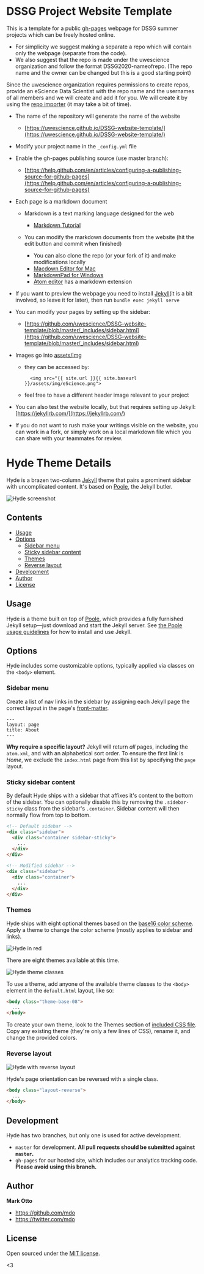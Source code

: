 # DSSG Project Website Template

This is a template for a public [gh-pages](https://pages.github.com/) webpage for DSSG summer projects which can be freely hosted online.

* For simplicity we suggest making a separate a repo which will contain only the webpage (separate from the code).
* We also suggest that the repo is made under the uwescience organization and follow the format DSSG2020-nameofrepo.
(The repo name and the owner can be changed but this is a good starting point)

Since the uwescience organization requires permissions to create repos, provide an eScience Data Scientist with the repo name and the usernames of all members and we will create and add it for you. We will create it by using the [repo importer](https://help.github.com/en/articles/importing-a-repository-with-github-importer) (it may take a bit of time).


* The name of the repository will generate the name of the website
	* [https://uwescience.github.io/DSSG-website-template/](https://uwescience.github.io/DSSG-website-template/)

* Modify your project name in the `_config.yml` file

* Enable the gh-pages publishing source (use master branch):
	* [https://help.github.com/en/articles/configuring-a-publishing-source-for-github-pages](https://help.github.com/en/articles/configuring-a-publishing-source-for-github-pages)

* Each page is a markdown document
	* Markdown is a text marking language designed for the web 
		* [Markdown Tutorial](https://daringfireball.net/projects/markdown/syntax)
	
	* You can modify the markdown documents from the website (hit the edit button and commit when finished)
    	* You can also clone the repo (or your fork of it) and make modifications locally
		* [Macdown Editor for Mac](https://macdown.uranusjr.com/)
		* [MarkdownPad for Windows](http://markdownpad.com/news/2013/introducing-markdownpad-2/)
		* [Atom editor](https://atom.io/) has a markdown extension
		
* If you want to preview the webpage you need to install [Jekyll](https://jekyllrb.com/docs/installation/)(it is a bit involved, so leave it for later), then run
`bundle exec jekyll serve`
	
* You can modify your pages by setting up the sidebar:

	* [https://github.com/uwescience/DSSG-website-template/blob/master/_includes/sidebar.html](https://github.com/uwescience/DSSG-website-template/blob/master/_includes/sidebar.html)


* Images go into [assets/img](https://github.com/uwescience/DSSG-website-template/tree/master/assets/img)
	* they can be accessed by:
	
        	
			<img src="{{ site.url }}{{ site.baseurl }}/assets/img/eScience.png">
		
	
	* feel free to have a different header image relevant to your project

* You can also test the website locally, but that requires setting up Jekyll:
		[https://jekyllrb.com/](https://jekyllrb.com/)

* If you do not want to rush make your writings visible on the website, you can work in a fork, or simply work on a local markdown file which you can share with your teammates for review. 




# Hyde Theme Details

Hyde is a brazen two-column [Jekyll](http://jekyllrb.com) theme that pairs a prominent sidebar with uncomplicated content. It's based on [Poole](http://getpoole.com), the Jekyll butler.

![Hyde screenshot](https://f.cloud.github.com/assets/98681/1831228/42af6c6a-7384-11e3-98fb-e0b923ee0468.png)


## Contents

- [Usage](#usage)
- [Options](#options)
  - [Sidebar menu](#sidebar-menu)
  - [Sticky sidebar content](#sticky-sidebar-content)
  - [Themes](#themes)
  - [Reverse layout](#reverse-layout)
- [Development](#development)
- [Author](#author)
- [License](#license)


## Usage

Hyde is a theme built on top of [Poole](https://github.com/poole/poole), which provides a fully furnished Jekyll setup—just download and start the Jekyll server. See [the Poole usage guidelines](https://github.com/poole/poole#usage) for how to install and use Jekyll.


## Options

Hyde includes some customizable options, typically applied via classes on the `<body>` element.


### Sidebar menu

Create a list of nav links in the sidebar by assigning each Jekyll page the correct layout in the page's [front-matter](http://jekyllrb.com/docs/frontmatter/).

```
---
layout: page
title: About
---
```

**Why require a specific layout?** Jekyll will return *all* pages, including the `atom.xml`, and with an alphabetical sort order. To ensure the first link is *Home*, we exclude the `index.html` page from this list by specifying the `page` layout.


### Sticky sidebar content

By default Hyde ships with a sidebar that affixes it's content to the bottom of the sidebar. You can optionally disable this by removing the `.sidebar-sticky` class from the sidebar's `.container`. Sidebar content will then normally flow from top to bottom.

```html
<!-- Default sidebar -->
<div class="sidebar">
  <div class="container sidebar-sticky">
    ...
  </div>
</div>

<!-- Modified sidebar -->
<div class="sidebar">
  <div class="container">
    ...
  </div>
</div>
```


### Themes

Hyde ships with eight optional themes based on the [base16 color scheme](https://github.com/chriskempson/base16). Apply a theme to change the color scheme (mostly applies to sidebar and links).

![Hyde in red](https://f.cloud.github.com/assets/98681/1831229/42b0b354-7384-11e3-8462-31b8df193fe5.png)

There are eight themes available at this time.

![Hyde theme classes](https://f.cloud.github.com/assets/98681/1817044/e5b0ec06-6f68-11e3-83d7-acd1942797a1.png)

To use a theme, add anyone of the available theme classes to the `<body>` element in the `default.html` layout, like so:

```html
<body class="theme-base-08">
  ...
</body>
```

To create your own theme, look to the Themes section of [included CSS file](https://github.com/poole/hyde/blob/master/public/css/hyde.css). Copy any existing theme (they're only a few lines of CSS), rename it, and change the provided colors.

### Reverse layout

![Hyde with reverse layout](https://f.cloud.github.com/assets/98681/1831230/42b0d3ac-7384-11e3-8d54-2065afd03f9e.png)

Hyde's page orientation can be reversed with a single class.

```html
<body class="layout-reverse">
  ...
</body>
```


## Development

Hyde has two branches, but only one is used for active development.

- `master` for development.  **All pull requests should be submitted against `master`.**
- `gh-pages` for our hosted site, which includes our analytics tracking code. **Please avoid using this branch.**


## Author

**Mark Otto**
- <https://github.com/mdo>
- <https://twitter.com/mdo>


## License

Open sourced under the [MIT license](LICENSE.md).

<3
